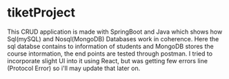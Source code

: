 # tiketProject

This CRUD application is made with SpringBoot and Java which shows how Sql(mySQL) and Nosql(MongoDB) Databases work in coherence. Here the sql databse contains to information of students and MongoDB stores the course intormation, the end points are tested through postman. I tried to incorporate slight UI into it using React, but was getting few errors line (Protocol Error) so i'll may update that later on.
